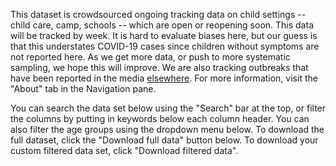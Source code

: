 This dataset is crowdsourced ongoing tracking data on child settings -- child care, camp, schools -- which are open or reopening soon. This data will be tracked by week. It is hard to evaluate biases here, but our guess is that this understates COVID-19 cases since children without symptoms are not reported here. As we get more data, or push to more systematic sampling, we hope this will improve. We are also tracking outbreaks that have been reported in the media [elsewhere](https://docs.google.com/spreadsheets/d/1ZOl1sNMToNCmQZSobV1-lmMJX5ER-Lrx-0Khv8O8AN0/edit#gid=0). For more information, visit the "About" tab in the Navigation pane.

You can search the data set below using the "Search" bar at the top, or filter the columns by putting in keywords below each column header. You can also filter the age groups using the dropdown menu below. To download the full dataset, click the "Download full data" button below. To download your custom filtered data set, click "Download filtered data".
